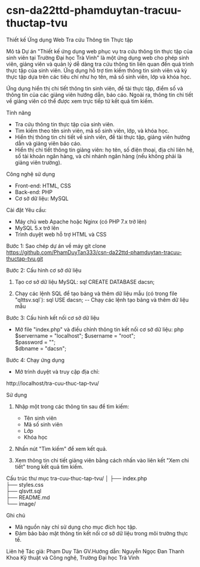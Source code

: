 # csn-da22ttd-phamduytan-tracuu-thuctap-tvu

Thiết kế Ứng dụng Web Tra cứu Thông tin Thực tập

Mô tả
Dự án "Thiết kế ứng dụng web phục vụ tra cứu thông tin thực tập của sinh viên tại Trường Đại học Trà Vinh" là một ứng dụng web cho phép sinh viên, giảng viên và quản lý dễ dàng tra cứu thông tin liên quan đến quá trình thực tập của sinh viên. Ứng dụng hỗ trợ tìm kiếm thông tin sinh viên và kỳ thực tập dựa trên các tiêu chí như họ tên, mã số sinh viên, lớp và khóa học.

Ứng dụng hiển thị chi tiết thông tin sinh viên, đề tài thực tập, điểm số và thông tin của các giảng viên hướng dẫn, báo cáo. Ngoài ra, thông tin chi tiết về giảng viên có thể được xem trực tiếp từ kết quả tìm kiếm.

Tính năng
- Tra cứu thông tin thực tập của sinh viên.
- Tìm kiếm theo tên sinh viên, mã số sinh viên, lớp, và khóa học.
- Hiển thị thông tin chi tiết về sinh viên, đề tài thực tập, giảng viên hướng dẫn và giảng viên báo cáo.
- Hiển thị chi tiết thông tin giảng viên: họ tên, số điện thoại, địa chỉ liên hệ, số tài khoản ngân hàng, và chi nhánh ngân hàng (nếu không phải là giảng viên trường).

Công nghệ sử dụng
- Front-end: HTML, CSS
- Back-end: PHP
- Cơ sở dữ liệu: MySQL

Cài đặt
Yêu cầu:
- Máy chủ web Apache hoặc Nginx (có PHP 7.x trở lên)
- MySQL 5.x trở lên
- Trình duyệt web hỗ trợ HTML và CSS

Bước 1: Sao chép dự án về máy
git clone https://github.com/PhamDuyTan333/csn-da22ttd-phamduytan-tracuu-thuctap-tvu.git

Bước 2: Cấu hình cơ sở dữ liệu
1. Tạo cơ sở dữ liệu MySQL:
sql
CREATE DATABASE dacsn;


2. Chạy các lệnh SQL để tạo bảng và thêm dữ liệu mẫu (có trong file "qlttsv.sql`):
sql
USE dacsn;
-- Chạy các lệnh tạo bảng và thêm dữ liệu mẫu

Bước 3: Cấu hình kết nối cơ sở dữ liệu
- Mở file "index.php" và điều chỉnh thông tin kết nối cơ sở dữ liệu:
php
$servername = "localhost"; 
$username = "root";       
$password = "";          
$dbname = "dacsn";        

Bước 4: Chạy ứng dụng
- Mở trình duyệt và truy cập địa chỉ:

http://localhost/tra-cuu-thuc-tap-tvu/


Sử dụng
1. Nhập một trong các thông tin sau để tìm kiếm:
    - Tên sinh viên
    - Mã số sinh viên
    - Lớp
    - Khóa học

2. Nhấn nút "Tìm kiếm" để xem kết quả.

3. Xem thông tin chi tiết giảng viên bằng cách nhấn vào liên kết "Xem chi tiết" trong kết quả tìm kiếm.

Cấu trúc thư mục
tra-cuu-thuc-tap-tvu/
│
├── index.php            
├── styles.css    
├── qlsvtt.sql        
├── README.md      
└── image/               

Ghi chú
- Mã nguồn này chỉ sử dụng cho mục đích học tập.
- Đảm bảo bảo mật thông tin kết nối cơ sở dữ liệu trong môi trường thực tế.

Liên hệ
Tác giả: Phạm Duy Tân 
GV.Hướng dẫn: Nguyễn Ngọc Đan Thanh
Khoa Kỹ thuật và Công nghệ, Trường Đại học Trà Vinh
